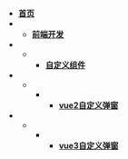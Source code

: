 <!-- _sidebar.md -->
<!-- 网页左边的侧边栏 -->

 - [**首页**](/README.md)
 - - [**前端开发**]()
 - - - [**自定义组件**]()
 - - - - [**vue2自定义弹窗**](/zh-cn/webDevelopment/vue/Vue2ElementuiDialog.md)
  - - - - [**vue3自定义弹窗**](/zh-cn/webDevelopment/vue/Vue3ElementuiDialog.md)
<!--  - [**1. docsify开发环境搭建**](/cvtutorials.md "cvtutorials.com") -->

<!--  - **外部链接**
 - [我的CSDN](https://blog.csdn.net/qq_42322191)
 - [http://www.cvtutorials.com](http://www.cvtutorials.com)
 - [docsify官网](https://docsify.js.org/#/)
 - [awesome docisfy](https://docsify.js.org/#/awesome) -->